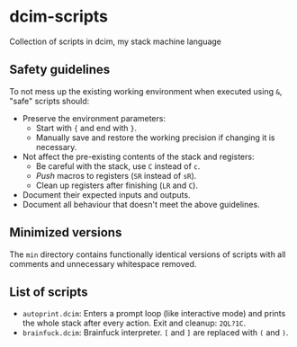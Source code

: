 # dcim-scripts
Collection of scripts in dcim, my stack machine language
## Safety guidelines
To not mess up the existing working environment when executed using `&`, "safe" scripts should:
- Preserve the environment parameters:
  - Start with `{` and end with `}`.
  - Manually save and restore the working precision if changing it is necessary.
- Not affect the pre-existing contents of the stack and registers:
  - Be careful with the stack, use `C` instead of `c`.
  - *Push* macros to registers (`SR` instead of `sR`).
  - Clean up registers after finishing (`LR` and `C`).
- Document their expected inputs and outputs.
- Document all behaviour that doesn't meet the above guidelines.
## Minimized versions
The `min` directory contains functionally identical versions of scripts with all comments and unnecessary whitespace removed.
## List of scripts
- `autoprint.dcim`: Enters a prompt loop (like interactive mode) and prints the whole stack after every action. Exit and cleanup: `2QL?1C`.
- `brainfuck.dcim`: Brainfuck interpreter. `[` and `]` are replaced with `(` and `)`.
